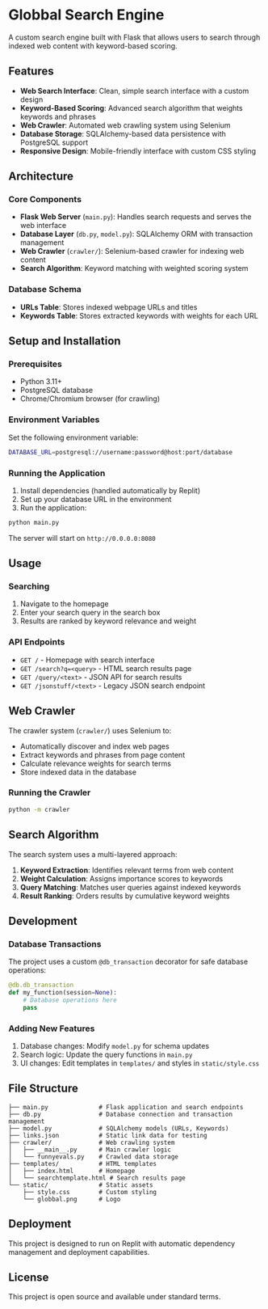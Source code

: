 
# Globbal Search Engine

A custom search engine built with Flask that allows users to search through indexed web content with keyword-based scoring.

## Features

- **Web Search Interface**: Clean, simple search interface with a custom design
- **Keyword-Based Scoring**: Advanced search algorithm that weights keywords and phrases
- **Web Crawler**: Automated web crawling system using Selenium
- **Database Storage**: SQLAlchemy-based data persistence with PostgreSQL support
- **Responsive Design**: Mobile-friendly interface with custom CSS styling

## Architecture

### Core Components

- **Flask Web Server** (`main.py`): Handles search requests and serves the web interface
- **Database Layer** (`db.py`, `model.py`): SQLAlchemy ORM with transaction management
- **Web Crawler** (`crawler/`): Selenium-based crawler for indexing web content
- **Search Algorithm**: Keyword matching with weighted scoring system

### Database Schema

- **URLs Table**: Stores indexed webpage URLs and titles
- **Keywords Table**: Stores extracted keywords with weights for each URL

## Setup and Installation

### Prerequisites

- Python 3.11+
- PostgreSQL database
- Chrome/Chromium browser (for crawling)

### Environment Variables

Set the following environment variable:

```bash
DATABASE_URL=postgresql://username:password@host:port/database
```

### Running the Application

1. Install dependencies (handled automatically by Replit)
2. Set up your database URL in the environment
3. Run the application:

```bash
python main.py
```

The server will start on `http://0.0.0.0:8080`

## Usage

### Searching

1. Navigate to the homepage
2. Enter your search query in the search box
3. Results are ranked by keyword relevance and weight

### API Endpoints

- `GET /` - Homepage with search interface
- `GET /search?q=<query>` - HTML search results page
- `GET /query/<text>` - JSON API for search results
- `GET /jsonstuff/<text>` - Legacy JSON search endpoint

## Web Crawler

The crawler system (`crawler/`) uses Selenium to:

- Automatically discover and index web pages
- Extract keywords and phrases from page content
- Calculate relevance weights for search terms
- Store indexed data in the database

### Running the Crawler

```bash
python -m crawler
```

## Search Algorithm

The search system uses a multi-layered approach:

1. **Keyword Extraction**: Identifies relevant terms from web content
2. **Weight Calculation**: Assigns importance scores to keywords
3. **Query Matching**: Matches user queries against indexed keywords
4. **Result Ranking**: Orders results by cumulative keyword weights

## Development

### Database Transactions

The project uses a custom `@db_transaction` decorator for safe database operations:

```python
@db.db_transaction
def my_function(session=None):
    # Database operations here
    pass
```

### Adding New Features

1. Database changes: Modify `model.py` for schema updates
2. Search logic: Update the query functions in `main.py`
3. UI changes: Edit templates in `templates/` and styles in `static/style.css`

## File Structure

```
├── main.py              # Flask application and search endpoints
├── db.py                # Database connection and transaction management
├── model.py             # SQLAlchemy models (URLs, Keywords)
├── links.json           # Static link data for testing
├── crawler/             # Web crawling system
│   ├── __main__.py      # Main crawler logic
│   └── funnyevals.py    # Crawled data storage
├── templates/           # HTML templates
│   ├── index.html       # Homepage
│   └── searchtemplate.html # Search results page
└── static/              # Static assets
    ├── style.css        # Custom styling
    └── globbal.png      # Logo
```

## Deployment

This project is designed to run on Replit with automatic dependency management and deployment capabilities.

## License

This project is open source and available under standard terms.
